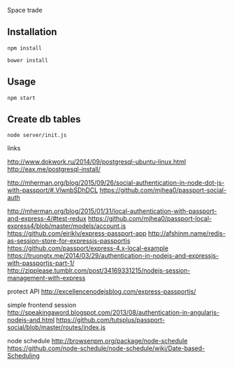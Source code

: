Space trade

## Installation

```
npm install
```

```
bower install
```

## Usage

```
npm start
```


## Create db tables

```
node server/init.js
```

links

http://www.dokwork.ru/2014/09/postgresql-ubuntu-linux.html
http://eax.me/postgresql-install/

http://mherman.org/blog/2015/09/26/social-authentication-in-node-dot-js-with-passport/#.VlwnbSDhDCL
https://github.com/mjhea0/passport-social-auth

http://mherman.org/blog/2015/01/31/local-authentication-with-passport-and-express-4/#test-redux
https://github.com/mjhea0/passport-local-express4/blob/master/models/account.js
https://github.com/eiriklv/express-passport-app
http://afshinm.name/redis-as-session-store-for-expressjs-passportjs
https://github.com/passport/express-4.x-local-example
https://truongtx.me/2014/03/29/authentication-in-nodejs-and-expressjs-with-passportjs-part-1/
http://zipplease.tumblr.com/post/34169331215/nodejs-session-management-with-express


protect API
http://excellencenodejsblog.com/express-passportjs/

simple frontend session
http://speakingaword.blogspot.com/2013/08/authentication-in-angularjs-nodejs-and.html
https://github.com/tutsplus/passport-social/blob/master/routes/index.js

node schedule
http://browsenpm.org/package/node-schedule
https://github.com/node-schedule/node-schedule/wiki/Date-based-Scheduling